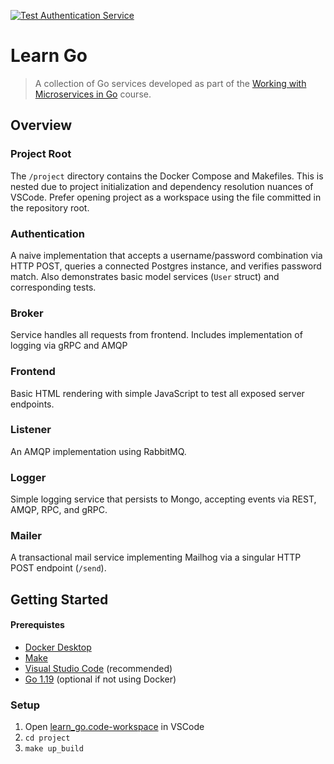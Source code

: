 [![Test Authentication Service](https://github.com/jaredhughes/learn_go/actions/workflows/test_auth.yml/badge.svg)](https://github.com/jaredhughes/learn_go/actions/workflows/test_auth.yml)

# Learn Go

> A collection of Go services developed as part of the [Working with Microservices in Go](https://www.udemy.com/course/working-with-microservices-in-go/) course.

## Overview

### Project Root

The `/project` directory contains the Docker Compose and Makefiles. This is nested due to project initialization and dependency resolution nuances of VSCode. Prefer opening project as a workspace using the file committed in the repository root.

### Authentication

A naive implementation that accepts a username/password combination via HTTP POST, queries a connected Postgres instance, and verifies password match. Also demonstrates basic model services (`User` struct) and corresponding tests.

### Broker

Service handles all requests from frontend. Includes implementation of logging via gRPC and AMQP

### Frontend

Basic HTML rendering with simple JavaScript to test all exposed server endpoints.

### Listener

An AMQP implementation using RabbitMQ.

### Logger

Simple logging service that persists to Mongo, accepting events via REST, AMQP, RPC, and gRPC.

### Mailer

A transactional mail service implementing Mailhog via a singular HTTP POST endpoint (`/send`).

## Getting Started

#### Prerequistes

* [Docker Desktop](https://www.docker.com/products/docker-desktop/)
* [Make](https://www.gnu.org/software/make/)
* [Visual Studio Code](https://code.visualstudio.com/download) (recommended)
* [Go 1.19](https://go.dev/doc/install) (optional if not using Docker)

### Setup

1. Open [learn_go.code-workspace](learn_go.code-workspace) in VSCode
2. `cd project`
3. `make up_build`
